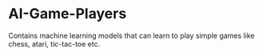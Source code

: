 # AI-Game-Players
Contains machine learning models that can learn to play simple games like chess, atari, tic-tac-toe etc.
